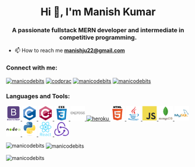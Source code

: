 
<h1 align="center">Hi 👋, I'm Manish Kumar</h1>
<h3 align="center">A passionate fullstack MERN developer and intermediate in competitive programming.</h3>

- 📫 How to reach me **manishju22@gmail.com**

<h3 align="left">Connect with me:</h3>
<p align="left">
<a href="https://linkedin.com/in/manicodebits" target="blank"><img align="center" src="https://image.flaticon.com/icons/png/512/174/174857.png" alt="manicodebits" height="30" width="40" /></a>
<a href="https://www.youtube.com/c/codprac" target="blank"><img align="center" src="https://www.iconpacks.net/icons/2/free-youtube-logo-icon-2431-thumb.png" alt="codprac" height="30" width="40" /></a>
<a href="https://www.codechef.com/users/manicodebits" target="blank"><img align="center" src="https://storage.googleapis.com/kaggle-datasets-images/445/913/949f040bfb8ac14b4271103795b31797/dataset-card.png" alt="manicodebits" height="30" width="40" /></a>
<a href="https://codeforces.com/profile/manicodebits" target="blank"><img align="center" src="https://1.bp.blogspot.com/-8skaizO2B04/Wnw6rqD8qlI/AAAAAAAABRA/dXqVYGqjZ2Eeeo3SV-A_9cGMtgQ7LhomwCPcBGAYYCw/s1600/codeforce.png" alt="manicodebits" height="30" width="40" /></a>
</p>

<h3 align="left">Languages and Tools:</h3>
<p align="left"> <a href="https://getbootstrap.com" target="_blank"> <img src="https://raw.githubusercontent.com/devicons/devicon/master/icons/bootstrap/bootstrap-plain-wordmark.svg" alt="bootstrap" width="40" height="40"/> </a> <a href="https://www.cprogramming.com/" target="_blank"> <img src="https://raw.githubusercontent.com/devicons/devicon/master/icons/c/c-original.svg" alt="c" width="40" height="40"/> </a> <a href="https://www.w3schools.com/cpp/" target="_blank"> <img src="https://raw.githubusercontent.com/devicons/devicon/master/icons/cplusplus/cplusplus-original.svg" alt="cplusplus" width="40" height="40"/> </a> <a href="https://www.w3schools.com/css/" target="_blank"> <img src="https://raw.githubusercontent.com/devicons/devicon/master/icons/css3/css3-original-wordmark.svg" alt="css3" width="40" height="40"/> </a> <a href="https://expressjs.com" target="_blank"> <img src="https://raw.githubusercontent.com/devicons/devicon/master/icons/express/express-original-wordmark.svg" alt="express" width="40" height="40"/> </a> <a href="https://heroku.com" target="_blank"> <img src="https://www.vectorlogo.zone/logos/heroku/heroku-icon.svg" alt="heroku" width="40" height="40"/> </a> <a href="https://www.w3.org/html/" target="_blank"> <img src="https://raw.githubusercontent.com/devicons/devicon/master/icons/html5/html5-original-wordmark.svg" alt="html5" width="40" height="40"/> </a> <a href="https://www.java.com" target="_blank"> <img src="https://raw.githubusercontent.com/devicons/devicon/master/icons/java/java-original.svg" alt="java" width="40" height="40"/> </a> <a href="https://developer.mozilla.org/en-US/docs/Web/JavaScript" target="_blank"> <img src="https://raw.githubusercontent.com/devicons/devicon/master/icons/javascript/javascript-original.svg" alt="javascript" width="40" height="40"/> </a> <a href="https://www.mongodb.com/" target="_blank"> <img src="https://raw.githubusercontent.com/devicons/devicon/master/icons/mongodb/mongodb-original-wordmark.svg" alt="mongodb" width="40" height="40"/> </a> <a href="https://www.mysql.com/" target="_blank"> <img src="https://raw.githubusercontent.com/devicons/devicon/master/icons/mysql/mysql-original-wordmark.svg" alt="mysql" width="40" height="40"/> </a> <a href="https://nodejs.org" target="_blank"> <img src="https://raw.githubusercontent.com/devicons/devicon/master/icons/nodejs/nodejs-original-wordmark.svg" alt="nodejs" width="40" height="40"/> </a> <a href="https://www.python.org" target="_blank"> <img src="https://raw.githubusercontent.com/devicons/devicon/master/icons/python/python-original.svg" alt="python" width="40" height="40"/> </a> <a href="https://reactjs.org/" target="_blank"> <img src="https://raw.githubusercontent.com/devicons/devicon/master/icons/react/react-original-wordmark.svg" alt="react" width="40" height="40"/> </a> <a href="https://redux.js.org" target="_blank"> <img src="https://raw.githubusercontent.com/devicons/devicon/master/icons/redux/redux-original.svg" alt="redux" width="40" height="40"/> </a> </p>

<p><img align="left" src="https://github-readme-stats.vercel.app/api/top-langs?username=manicodebits&show_icons=true&locale=en&layout=compact" alt="manicodebits" /></p>

<p>&nbsp;<img align="center" src="https://github-readme-stats.vercel.app/api?username=manicodebits&show_icons=true&locale=en" alt="manicodebits" /></p>


<p ><img align="center" src="https://github-readme-streak-stats.herokuapp.com/?user=manicodebits&" alt="manicodebits" /></p>

